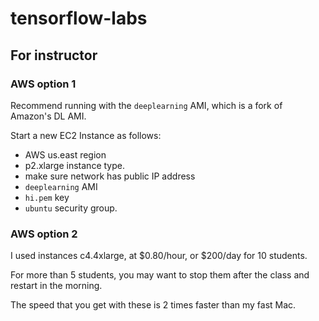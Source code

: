# tensorflow-labs

## For instructor

### AWS option 1

Recommend running with the `deeplearning` AMI, which is a fork of Amazon's DL AMI.

Start a new EC2 Instance as follows:
  * AWS us.east region
  * p2.xlarge instance type.
  * make sure network has public IP address
  * `deeplearning` AMI
  *  `hi.pem` key
  * `ubuntu` security group.

### AWS option 2

I used instances c4.4xlarge, at $0.80/hour, or $200/day for 10 students.

For more than 5 students, you may want 
to stop them after the class and restart in the morning.

The speed that you get with these is 2 times faster than my fast Mac.

